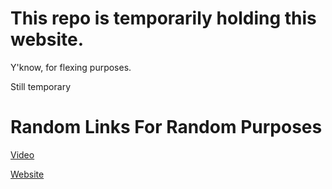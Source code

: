 # This repo is temporarily holding this website.
Y'know, for flexing purposes.


Still temporary

# Random Links For Random Purposes

[Video](https://www.youtube.com/watch?v=Bb60YUkEtwk)

[Website](https://maybedontsettrashonfireoveracoalmineandthenforgettoputitout.com)
